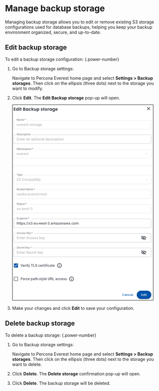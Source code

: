 # Manage backup storage

Managing backup storage allows you to edit or remove existing S3 storage configurations used for database backups, helping you keep your backup environment organized, secure, and up-to-date.

## Edit backup storage

To edit a backup storage configuration:
{.power-number}

1. Go to Backup storage settings:

    Navigate to Percona Everest home page and select <i class="uil uil-cog"></i> **Settings > Backup storages**. Then click on the ellipsis (three dots) next to the storage you want to modify.

2. Click **Edit**. The **Edit Backup storage** pop-up will open.

      ![!image](../../../images/edit_backup_storage.png)

4. Make your changes and click **Edit** to save your configuration.


## Delete backup storage

To delete a backup storage:
{.power-number}

1. Go to Backup storage settings:

    Navigate to Percona Everest home page and select <i class="uil uil-cog"></i> **Settings > Backup storages**. Then click on the ellipsis (three dots) next to the storage you want to delete.

2. Click **Delete**. The **Delete storage** confirmation pop-up will open.

3. Click **Delete**. The backup storage will be deleted.

